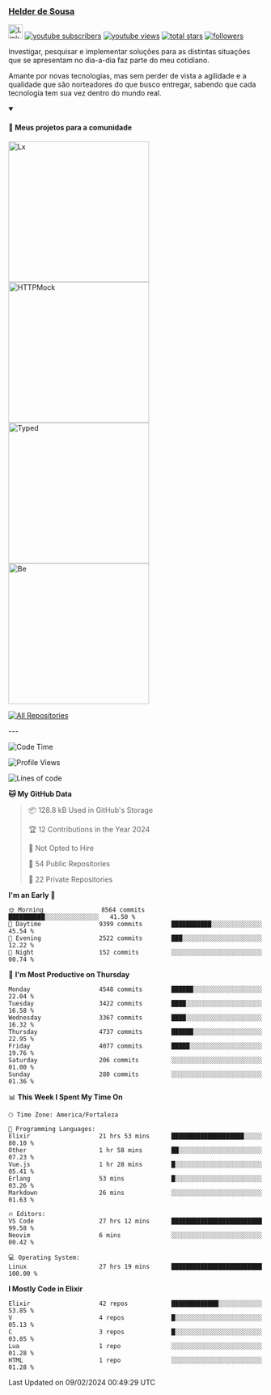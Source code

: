 <p align="left">
<a href="https://github.com/andridus">
    <h3>Helder de Sousa</h3></a>
</p>


<p align="left">
 <a href="https://linkedin.com/in/helder-de-sousa">
    <img height="28px" alt="Linkedin" title="Helder de Sousa" src="https://img.shields.io/badge/-linkedin-blue?style=flat-square&logo=Linkedin&logoColor=white&link=https://www.linkedin.com/in/helder-de-sousa""/></a>
  <a href="https://www.youtube.com/@vocedesenvolvedor?sub_confirmation=1">
    <img alt="youtube subscribers" title="Inscreva-se no canal Você, desenvolvedor" src="https://custom-icon-badges.demolab.com/youtube/channel/subscribers/UCh-qOj_p5CY_AfuR7fEYbwA?color=%23E05D44&label=V0CÊ,%20 DESENVOLVEDOR&logo=video&logoColor=white&style=for-the-badge&labelColor=CE4630""/></a>
  <a href="https://www.youtube.com/@vocedesenvolvedor">
    <img alt="youtube views" title="YouTube Visualizações" src="https://custom-icon-badges.demolab.com/youtube/channel/views/UCh-qOj_p5CY_AfuR7fEYbwA?color=%23E1AD0E&logo=video&logoColor=white&style=for-the-badge&labelColor=C79600"/></a>
  <a href="https://github.com/andridus?tab=repositories&sort=stargazers">
    <img alt="total stars" title="Total de Estrelas no GitHub" src="https://custom-icon-badges.demolab.com/github/stars/andridus?color=55960c&style=for-the-badge&labelColor=488207&logo=star"/></a>
  <a href="https://github.com/andridus?tab=followers">
    <img alt="followers" title="Siga-me on Github" src="https://custom-icon-badges.demolab.com/github/followers/andridus?color=236ad3&labelColor=1155ba&style=for-the-badge&logo=person-add&label=Follow&logoColor=white"/></a>
</p>

<p align="left">
 Investigar, pesquisar e implementar soluções para as distintas situações que se apresentam no dia-a-dia faz parte do meu cotidiano.

Amante por novas tecnologias, mas sem perder de vista a agilidade e a qualidade que são norteadores do que busco entregar, sabendo que cada tecnologia tem sua vez dentro do mundo real.
</p>


<details open>
  <summary><h4>📘 Meus projetos para a comunidade</h4></summary>

  <p align="left">
    <a href="https://github.com/andridus/lx"><img width="278" src="https://denvercoder1-github-readme-stats.vercel.app/api/pin/?username=andridus&repo=lx&theme=default&show_icons=true" alt="Lx"></a>
    <a href="https://github.com/andridus/httpmock"><img width="278" src="https://denvercoder1-github-readme-stats.vercel.app/api/pin/?username=andridus&repo=httpmock&theme=default&show_icons=true" alt="HTTPMock"></a>
    <a href="https://github.com/andridus/typed"><img width="278" src="https://denvercoder1-github-readme-stats.vercel.app/api/pin/?username=andridus&repo=typed&theme=default&show_icons=true" alt="Typed"></a>
    <a href="https://github.com/andridus/bee"><img width="278" src="https://denvercoder1-github-readme-stats.vercel.app/api/pin/?username=andridus&repo=bee&theme=default&show_icons=true" alt="Be"></a>

  </p>

  <a href="https://github.com/andridus?tab=repositories&sort=stargazers"><img alt="All Repositories" title="All Repositories" src="https://custom-icon-badges.demolab.com/badge/-Clique%20aqui%20para%20todos%20os%20meus%20repos-efefef?style=for-the-badge&logoColor=black&logo=repo"/></a>
</details>
---

<!--START_SECTION:waka-->
![Code Time](http://img.shields.io/badge/Code%20Time-1%2C636%20hrs%2041%20mins-blue)

![Profile Views](http://img.shields.io/badge/Profile%20Views-0-blue)

![Lines of code](https://img.shields.io/badge/From%20Hello%20World%20I%27ve%20Written-8.2%20million%20lines%20of%20code-blue)

**🐱 My GitHub Data** 

> 📦 128.8 kB Used in GitHub's Storage 
 > 
> 🏆 12 Contributions in the Year 2024
 > 
> 🚫 Not Opted to Hire
 > 
> 📜 54 Public Repositories 
 > 
> 🔑 22 Private Repositories 
 > 
**I'm an Early 🐤** 

```text
🌞 Morning                8564 commits        ██████████░░░░░░░░░░░░░░░   41.50 % 
🌆 Daytime                9399 commits        ███████████░░░░░░░░░░░░░░   45.54 % 
🌃 Evening                2522 commits        ███░░░░░░░░░░░░░░░░░░░░░░   12.22 % 
🌙 Night                  152 commits         ░░░░░░░░░░░░░░░░░░░░░░░░░   00.74 % 
```
📅 **I'm Most Productive on Thursday** 

```text
Monday                   4548 commits        ██████░░░░░░░░░░░░░░░░░░░   22.04 % 
Tuesday                  3422 commits        ████░░░░░░░░░░░░░░░░░░░░░   16.58 % 
Wednesday                3367 commits        ████░░░░░░░░░░░░░░░░░░░░░   16.32 % 
Thursday                 4737 commits        ██████░░░░░░░░░░░░░░░░░░░   22.95 % 
Friday                   4077 commits        █████░░░░░░░░░░░░░░░░░░░░   19.76 % 
Saturday                 206 commits         ░░░░░░░░░░░░░░░░░░░░░░░░░   01.00 % 
Sunday                   280 commits         ░░░░░░░░░░░░░░░░░░░░░░░░░   01.36 % 
```


📊 **This Week I Spent My Time On** 

```text
🕑︎ Time Zone: America/Fortaleza

💬 Programming Languages: 
Elixir                   21 hrs 53 mins      ████████████████████░░░░░   80.10 % 
Other                    1 hr 58 mins        ██░░░░░░░░░░░░░░░░░░░░░░░   07.23 % 
Vue.js                   1 hr 28 mins        █░░░░░░░░░░░░░░░░░░░░░░░░   05.41 % 
Erlang                   53 mins             █░░░░░░░░░░░░░░░░░░░░░░░░   03.26 % 
Markdown                 26 mins             ░░░░░░░░░░░░░░░░░░░░░░░░░   01.63 % 

🔥 Editors: 
VS Code                  27 hrs 12 mins      █████████████████████████   99.58 % 
Neovim                   6 mins              ░░░░░░░░░░░░░░░░░░░░░░░░░   00.42 % 

💻 Operating System: 
Linux                    27 hrs 19 mins      █████████████████████████   100.00 % 
```

**I Mostly Code in Elixir** 

```text
Elixir                   42 repos            █████████████░░░░░░░░░░░░   53.85 % 
V                        4 repos             █░░░░░░░░░░░░░░░░░░░░░░░░   05.13 % 
C                        3 repos             █░░░░░░░░░░░░░░░░░░░░░░░░   03.85 % 
Lua                      1 repo              ░░░░░░░░░░░░░░░░░░░░░░░░░   01.28 % 
HTML                     1 repo              ░░░░░░░░░░░░░░░░░░░░░░░░░   01.28 % 
```




 Last Updated on 09/02/2024 00:49:29 UTC
<!--END_SECTION:waka-->
